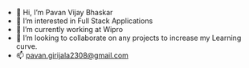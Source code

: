 - 👋 Hi, I’m Pavan Vijay Bhaskar
- 👀 I’m interested in Full Stack Applications
- 🌱 I’m currently working at Wipro
- 💞️ I’m looking to collaborate on any projects to increase my Learning curve.
- 📫 pavan.girijala2308@gmail.com 

<!---
pavang23/pavang23 is a ✨ special ✨ repository because its `README.md` (this file) appears on your GitHub profile.
You can click the Preview link to take a look at your changes.
--->
